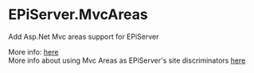 # EPiServer.MvcAreas
Add Asp.Net Mvc areas support for EPiServer

More info: [here](http://tech-fellow.net/2015/01/22/full-support-asp-net-mvc-areas-episerver-7-5/)
<br/>
More info about using Mvc Areas as EPiServer's site discriminators [here](http://blog.tech-fellow.net/2015/08/10/asp-net-mvc-areas-in-episerver-part-2/)
